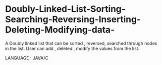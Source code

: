 # Doubly-Linked-List-Sorting-Searching-Reversing-Inserting-Deleting-Modifying-data-
A Doubly linked list that can be sorted , reversed, searched through nodes in the list.  User can add , deleted , modify the values from the list.

LANGUAGE : JAVA/C
